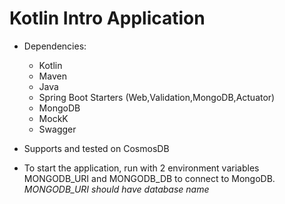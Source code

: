 # Kotlin Intro Application
* Dependencies:
    * Kotlin
    * Maven
    * Java
    * Spring Boot Starters (Web,Validation,MongoDB,Actuator)
    * MongoDB
    * MockK
    * Swagger
    
* Supports and tested on CosmosDB

* To start the application, run with 2 environment variables MONGODB_URI and MONGODB_DB to connect to MongoDB. *MONGODB_URI should have database name*
